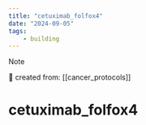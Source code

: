 ```yaml
---
title: "cetuximab_folfox4"
date: "2024-09-05"
tags:
    - building
---
```


> [!NOTE]
> 🌱 created from: [[cancer_protocols]]

# cetuximab_folfox4


